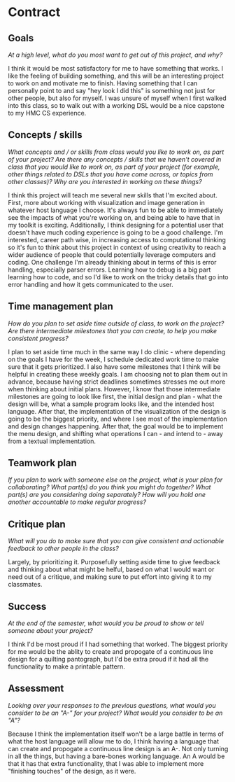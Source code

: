 # Contract

## Goals

_At a high level, what do you most want to get out of this project, and why?_

I think it would be most satisfactory for me to have something that works. I like the feeling of building something, and this will be an interesting project to work on and motivate me to finish. Having something that I can personally point to and say "hey look I did this" is something not just for other people, but also for myself. I was unsure of myself when I first walked into this class, so to walk out with a working DSL would be a nice capstone to my HMC CS experience.

## Concepts / skills

_What concepts and / or skills from class would you like to work on, as part of your
project? Are there any concepts / skills that we haven't covered in class that you would
like to work on, as part of your project (for example, other things related to DSLs that
you have come across, or topics from other classes)? Why are you interested in working on
these things?_

I think this project will teach me several new skills that I'm excited about. First, more about working with visualization and image generation in whatever host language I choose. It's always fun to be able to immediately see the impacts of what you're working on, and being able to have that in my toolkit is exciting. Additionally, I think designing for a potential user that doesn't have much coding experience is going to be a good challenge. I'm interested, career path wise, in increasing access to computational thinking so it's fun to think about this project in context of using creativity to reach a wider audience of people that could potentially leverage computers and coding. One challenge I'm already thinking about in terms of this is error handling, especially parser errors. Learning how to debug is a big part learning how to code, and so I'd like to work on the tricky details that go into error handling and how it gets communicated to the user.

## Time management plan

_How do you plan to set aside time outside of class, to work on the project? Are there
intermediate milestones that you can create, to help you make consistent progress?_

I plan to set aside time much in the same way I do clinic - where depending on the goals I have for the week, I schedule dedicated work time to make sure that it gets prioritized. I also have some milestones that I think will be helpful in creating these weekly goals. I am choosing not to plan them out in advance, because having strict deadlines sometimes stresses me out more when thinking about initial plans. However, I know that those intermediate milestones are going to look like first, the initial design and plan - what the design will be, what a sample program looks like, and the intended host language. After that, the implementation of the visualization of the design is going to be the biggest priority, and where I see most of the implementation and design changes happening. After that, the goal would be to implement the menu design, and shifting what operations I can - and intend to - away from a textual implementation.

## Teamwork plan

_If you plan to work with someone else on the project, what is your plan for
collaborating? What part(s) do you think you might do together? What part(s) are you
considering doing separately? How will you hold one another accountable to make regular
progress?_

## Critique plan

_What will you do to make sure that you can give consistent and actionable feedback to
other people in the class?_

Largely, by prioritizing it. Purposefully setting aside time to give feedback and thinking about what might be helful, based on what I would want or need out of a critique, and making sure to put effort into giving it to my classmates.

## Success

_At the end of the semester, what would you be proud to show or tell someone about your
project?_

I think I'd be most proud if I had something that worked. The biggest priority for me would be the ablity to create and propogate of a continuous line design for a quilting pantograph, but I'd be extra proud if it had all the functionality to make a printable pattern.

## Assessment

_Looking over your responses to the previous questions, what would you consider to be an
"A-" for your project? What would you consider to be an "A"?_

Because I think the implementation itself won't be a large battle in terms of what the host language will allow me to do, I think having a language that can create and propogate a continuous line design is an A-. Not only turning in all the things, but having a bare-bones working language. An A would be that it has that extra functionality, that I was able to implement more "finishing touches" of the design, as it were. 
